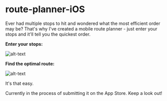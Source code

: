 # route-planner-iOS

Ever had multiple stops to hit and wondered what the most efficient order may be? 
That's why I've created a mobile route planner - just enter your stops and it'll tell you the quickest order.


**Enter your stops:**

![alt-text](https://github.com/jmassre/route-planner-iOS/blob/master/Route%20Planner%20gif%201.gif)

**Find the optimal route:**

![alt-text](https://github.com/jmassre/route-planner-iOS/blob/master/Route%20Planner%20gif%202.gif)


It's that easy. 

Currently in the process of submitting it on the App Store. Keep a look out!

